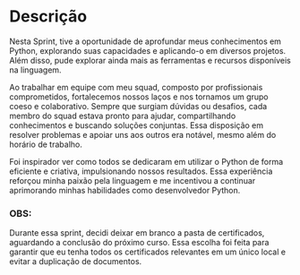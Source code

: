 # Descrição

Nesta Sprint, tive a oportunidade de aprofundar meus conhecimentos em Python, explorando suas capacidades e aplicando-o em diversos projetos. Além disso, pude explorar ainda mais as ferramentas e recursos disponíveis na linguagem.

Ao trabalhar em equipe com meu squad, composto por profissionais comprometidos, fortalecemos nossos laços e nos tornamos um grupo coeso e colaborativo. Sempre que surgiam dúvidas ou desafios, cada membro do squad estava pronto para ajudar, compartilhando conhecimentos e buscando soluções conjuntas. Essa disposição em resolver problemas e apoiar uns aos outros era notável, mesmo além do horário de trabalho.

Foi inspirador ver como todos se dedicaram em utilizar o Python de forma eficiente e criativa, impulsionando nossos resultados. Essa experiência reforçou minha paixão pela linguagem e me incentivou a continuar aprimorando minhas habilidades como desenvolvedor Python.

### OBS:

Durante essa sprint, decidi deixar em branco a pasta de certificados, aguardando a conclusão do próximo curso. Essa escolha foi feita para garantir que eu tenha todos os certificados relevantes em um único local e evitar a duplicação de documentos.
